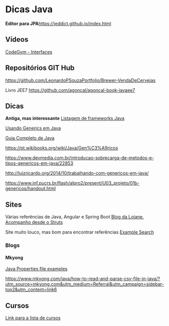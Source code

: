 # Dicas Java

**Editor para JPA**<https://jeddict.github.io/index.html>

## Vídeos



[CodeGym - Interfaces](https://codegym.cc/quests/lectures/questcore.level02.lecture07)

## Repositórios GIT Hub

https://github.com/LeonardoPSouzaPortfolio/Brewer-VendaDeCervejas

Livro JEE7 https://github.com/agoncal/agoncal-book-javaee7


## Dicas
**Antiga, mas interessante** [Listagem de frameworks Java](https://imasters.com.br/back-end/listagem-de-frameworks-java)

[Usando Generics em Java](https://www.devmedia.com.br/usando-generics-em-java/28981)

[Guia Completo de Java](https://www.devmedia.com.br/guia/linguagem-java/38169)

<https://pt.wikibooks.org/wiki/Java/Gen%C3%A9ricos>

<https://www.devmedia.com.br/introducao-sobrecarga-de-metodos-e-tipos-genericos-em-java/22853>

<http://luizricardo.org/2014/10/trabalhando-com-genericos-em-java/>

<https://www.inf.pucrs.br/flash/alpro2/present/U03_projeto/01b-genericos/handout.html>

## Sites

Várias referências de Java, Angular e Spring Boot [Blog da Loiane. Acompanho desde o Struts](https://loiane.com/)

Site muito louco, mas bom para encontrar referências   [Example Search](https://www.programcreek.com/java-api-examples/?code=Torridity%2Fdsworkbench%2Fdsworkbench-master%2FCore%2Fsrc%2Fmain%2Fjava%2Fde%2Ftor%2Ftribes%2Fui%2Fcomponents%2FTimePicker.java#)

### Blogs

#### Mkyong

[Java Properties file examples](https://www.mkyong.com/java/java-properties-file-examples/?utm_source=mkyong.com&utm_medium=Referral&utm_campaign=sidebar-top2&utm_content=link9)

<https://www.mkyong.com/java/how-to-read-and-parse-csv-file-in-java/?utm_source=mkyong.com&utm_medium=Referral&utm_campaign=sidebar-top2&utm_content=link6>

## Cursos 

[Link para a lista de cursos](cursos.md "Cursos JAVA")
